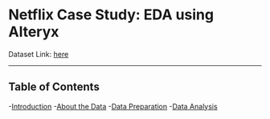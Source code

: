 # Netflix Case Study: EDA using Alteryx 

Dataset Link: [here](https://www.kaggle.com/datasets/shivamb/netflix-shows)
***
## Table of Contents
-[Introduction](#Introduction)
-[About the Data](#About-the-Data)
-[Data Preparation](#Data-Preparation)
-[Data Analysis](#Data-Analysis)
